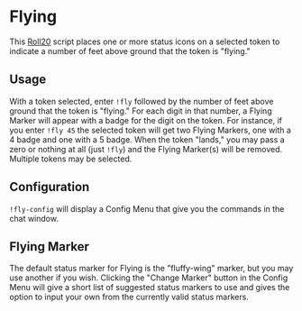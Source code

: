 # Flying

This  [Roll20](http://roll20.net/) script places one or more status icons on a selected token to indicate a number of feet above ground that the token is "flying."

## Usage
With a token selected, enter `!fly` followed by the number of feet above ground that the token is "flying." For each digit in that number, a Flying Marker will appear with a badge for the digit on the token. For instance, if you enter `!fly 45` the selected token will get two Flying Markers, one with a 4 badge and one with a 5 badge. When the token "lands," you may pass a zero or nothing at all (just `!fly`) and the Flying Marker(s) will be removed. Multiple tokens may be selected.

## Configuration

`!fly-config` will display a Config Menu that give you the commands in the chat window.

## Flying Marker

The default status marker for Flying is the "fluffy-wing" marker, but you may use another if you wish. Clicking the "Change Marker" button in the Config Menu will give a short list of suggested status markers to use and gives the option to input your own from the currently valid status markers.
